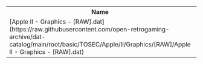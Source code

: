 <table>
<tr><th>Name</th><th>Size</th></tr>
<tr><td>[Apple II - Graphics - [RAW].dat](https://raw.githubusercontent.com/open-retrogaming-archive/dat-catalog/main/root/basic/TOSEC/Apple/II/Graphics/[RAW]/Apple II - Graphics - [RAW].dat)</td><td>25358</td></tr>
</table>
